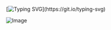 [![Typing SVG](https://readme-typing-svg.demolab.com/?lines=hello,+i'm+Daniely!+C:)](https://git.io/typing-svg)

![Image](https://github.com/user-attachments/assets/1b20c334-d1de-4cca-bfb1-34f5c9d33e36)

<!--
**daniely-maia/daniely-maia** is a ✨ _special_ ✨ repository because its `README.md` (this file) appears on your GitHub profile.

Here are some ideas to get you started:

- 🔭 I’m currently working on ...
- 🌱 I’m currently learning ...
- 👯 I’m looking to collaborate on ...
- 🤔 I’m looking for help with ...
- 💬 Ask me about ...
- 📫 How to reach me: ...
- 😄 Pronouns: ...
- ⚡ Fun fact: ...
-->
